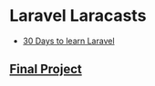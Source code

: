 # Laravel Laracasts

- [30 Days to learn Laravel](https://laracasts.com/series/30-days-to-learn-laravel-11)

## [Final Project](https://github.com/ZeinaZayed4/laravel-laracasts-final-project)

